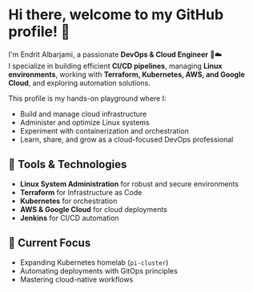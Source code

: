 # Hi there, welcome to my GitHub profile! 👋

I'm Endrit Albarjami, a passionate **DevOps & Cloud Engineer** 🚀☁️  
I specialize in building efficient **CI/CD pipelines**, managing **Linux environments**, working with **Terraform, Kubernetes, AWS, and Google Cloud**, and exploring automation solutions.

This profile is my hands-on playground where I:
- Build and manage cloud infrastructure
- Administer and optimize Linux systems
- Experiment with containerization and orchestration
- Learn, share, and grow as a cloud-focused DevOps professional

## 🔧 Tools & Technologies
- **Linux System Administration** for robust and secure environments
- **Terraform** for Infrastructure as Code
- **Kubernetes** for orchestration
- **AWS & Google Cloud** for cloud deployments
- **Jenkins** for CI/CD automation

## 🌱 Current Focus
- Expanding Kubernetes homelab (`pi-cluster`)
- Automating deployments with GitOps principles
- Mastering cloud-native workflows
